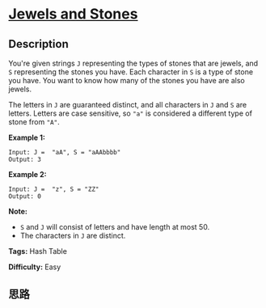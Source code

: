 # [Jewels and Stones][title]

## Description

You're given strings `J` representing the types of stones that are jewels, and
`S` representing the stones you have.  Each character in `S` is a type of
stone you have.  You want to know how many of the stones you have are also
jewels.

The letters in `J` are guaranteed distinct, and all characters in `J` and `S`
are letters. Letters are case sensitive, so `"a"` is considered a different
type of stone from `"A"`.

**Example 1:**
            Input: J =  "aA", S = "aAAbbbb"    Output: 3    

**Example 2:**
            Input: J =  "z", S = "ZZ"    Output: 0    

**Note:**

  * `S` and `J` will consist of letters and have length at most 50.
  * The characters in `J` are distinct.


**Tags:** Hash Table

**Difficulty:** Easy

## 思路

[title]: https://leetcode.com/problems/jewels-and-stones
